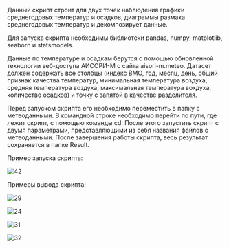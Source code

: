 Данный скрипт строит для двух точек наблюдения графики среднегодовых температур и осадков, диаграммы размаха среднегодовых температур и декомпозирует данные.

Для запуска скрипта необходимы библиотеки pandas, numpy, matplotlib, seaborn и statsmodels.

Данные по температуре и осадкам берутся с помощью обновленной технологии веб-доступа АИСОРИ-М с сайта aisori-m.meteo.
Датасет должен содержать все столбцы (индекс ВМО, год, месяц, день, общий признак качества температур, минимальная температура воздуха, средняя температура воздуха, максимальная температура вохдуха, количество осадков) и точку с запятой в качестве разделителя.

Перед запуском скрипта его необходимо переместить в папку с метеоданными. В командной строке необходимо перейти по пути, где лежит скрипт, с помощью команды cd. После этого запустить скрипт с двумя параметрами, представляющими из себя названия файлов с метеоданными. После завершения работы скрипта, весь результат сохраняется в папке Result.

Пример запуска скрипта:

![42](https://user-images.githubusercontent.com/83878144/184533706-cf11b1c6-ae82-4739-be2c-36e8983b6b62.png)

Примеры вывода скрипта:

![29](https://user-images.githubusercontent.com/83878144/184533749-e2dd1701-cda6-4061-bfde-bedeb55c678f.png)

![24](https://user-images.githubusercontent.com/83878144/184534009-c0d27dbc-808d-4c23-8c16-90e537849854.png)

![31](https://user-images.githubusercontent.com/83878144/184533757-5fbe241e-ad7c-4e78-81aa-c71c455a729a.png)

![32](https://user-images.githubusercontent.com/83878144/184533761-b9368f21-971b-4989-8de6-c4443b57a214.png)
